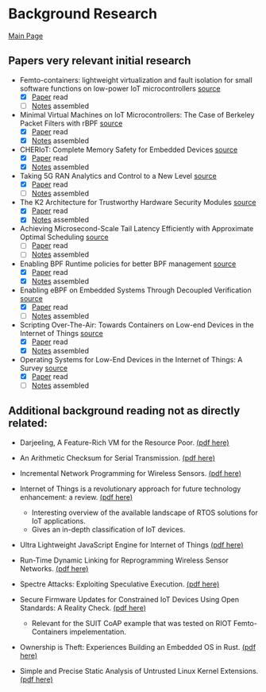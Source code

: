 # Background Research

[Main Page](./README.md)

## Papers very relevant initial research

- Femto-containers: lightweight virtualization and fault isolation for small software functions on low-power IoT microcontrollers [source](https://dl.acm.org/doi/abs/10.1145/3528535.3565242)
  - [x] [Paper](./paper-pdfs/femtocontainers-paper.pdf) read
  - [ ] [Notes](./notes/femtocontainers-paper-notes.md) assembled

- Minimal Virtual Machines on IoT Microcontrollers: The Case of Berkeley Packet Filters with rBPF [source](https://arxiv.org/pdf/2011.12047.pdf)
  - [x] [Paper](./paper-pdfs/rBPF-paper.pdf) read
  - [x] [Notes](./notes/rBPF-paper-notes.md) assembled

- CHERIoT: Complete Memory Safety for Embedded Devices [source](https://cheriot.org/papers/2023-micro-cheriot-uarch.pdf)
  - [x] [Paper](./paper-pdfs/cheriot-paper.pdf) read
  - [x] [Notes](./notes/cheriot-paper-review.pdf) assembled

- Taking 5G RAN Analytics and Control to a New Level [source](https://www.microsoft.com/en-us/research/uploads/prod/2022/12/mobicom23-final9.pdf)
  - [x] [Paper](./paper-pdfs/mobicom23-final9.pdf) read
  - [ ] [Notes](./notes/5g-ran-analytics-control-paper-notes.md) assembled

- The K2 Architecture for Trustworthy Hardware Security Modules [source](https://dl.acm.org/doi/pdf/10.1145/3625275.3625402)
  - [x] [Paper](./paper-pdfs/k2-architecture.pdf) read
  - [x] [Notes](./notes/k2-architecture-paper-notes.md) assembled

- Achieving Microsecond-Scale Tail Latency Efficiently with Approximate Optimal Scheduling [source](https://dl.acm.org/doi/10.1145/3600006.3613136)
  - [ ] [Paper](./paper-pdfs/microsecond-scale-tail-latency.pdf) read
  - [ ] [Notes](./notes/microsecond-scale-tail-latency-paper-notes.md) assembled

- Enabling BPF Runtime policies for better BPF management [source](https://people.cs.vt.edu/djwillia/papers/ebpf23-runtime.pdf)
  - [x] [Paper](./paper-pdfs/ebpf23-runtime.pdf) read
  - [x] [Notes](./notes/BPF-runtime-policies-paper-notes.md) assembled

- Enabling eBPF on Embedded Systems Through Decoupled Verification [source](https://people.cs.vt.edu/djwillia/papers/ebpf23-decoupled.pdf)
  - [x] [Paper](./paper-pdfs/ebpf23-decoupled.pdf) read
  - [ ] [Notes](./notes/eBPF-embedded-decoupled-verification-paper-notes.md) assembled

- Scripting Over-The-Air: Towards Containers on Low-end Devices in the Internet of Things [source](https://ieeexplore.ieee.org/document/8480277)
  - [x] [Paper](./paper-pdfs/scripting-over-the-air-containers-on-IOT.pdf) read
  - [x] [Notes](./notes/scripting-over-the-air.md) assembled

- Operating Systems for Low-End Devices in the Internet of Things: A Survey [source](https://ieeexplore.ieee.org/document/7347318)
  - [x] [Paper](./paper-pdfs/os-for-low-end-devices-requirement-survey.pdf) read
  - [ ] [Notes](./notes/os-for-low-end-devices.md) assembled

## Additional background reading not as directly related:

- Darjeeling, A Feature-Rich VM for the Resource Poor. [(pdf here)](./paper-pdfs/darjeeling-vm.pdf)

- An Arithmetic Checksum for Serial Transmission. [(pdf here)](./paper-pdfs/fletcher-original-paper.pdf)

- Incremental Network Programming for Wireless Sensors. [(pdf here)](./paper-pdfs/incremental-network-programming-for-wsns.pdf)

- Internet of Things is a revolutionary approach for future technology enhancement: a review. [(pdf here)](./paper-pdfs/iot-revolutionary-approach.pdf)
  - Interesting overview of the available landscape of RTOS solutions for IoT applications.
  - Gives an in-depth classification of IoT devices.

- Ultra Lightweight JavaScript Engine for Internet of Things [(pdf here)](./paper-pdfs/lightweight-js-engine-for-iot.pdf)

- Run-Time Dynamic Linking for Reprogramming Wireless Sensor Networks. [(pdf here)](./paper-pdfs/runtime-dynamic-linking-for-wsns-reprogramming.pdf)

- Spectre Attacks: Exploiting Speculative Execution. [(pdf here)](./paper-pdfs/spectre-exploitnig-speculative-execution.pdf)

- Secure Firmware Updates for Constrained IoT Devices Using Open Standards: A Reality Check. [(pdf here)](./paper-pdfs/suit-firmware-updates.pdf)
  - Relevant for the SUIT CoAP example that was tested on RIOT Femto-Containers impelementation.

- Ownership is Theft: Experiences Building an Embedded OS in Rust. [(pdf here)](./paper-pdfs/tock-struggling-with-rust-paper.pdf)

- Simple and Precise Static Analysis of Untrusted Linux Kernel Extensions. [(pdf here)](./paper-pdfs/untrusted-linux-kernel-extensions-static-analysis.pdf)

